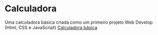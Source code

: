 # Calculadora
Uma calculadora básica criada como um primeiro projeto Web Develop (Html, CSS e JavaScript)
<a href="calc.html">Calculadora básica</a> 
